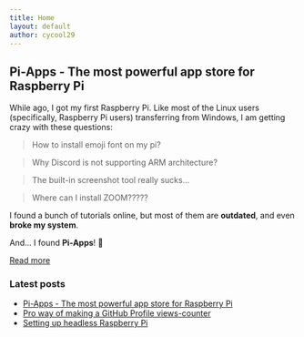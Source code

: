 ```yaml
---
title: Home
layout: default
author: cycool29
---
```


## Pi-Apps - The most powerful app store for Raspberry Pi

While ago, I got my first Raspberry Pi. Like most of the Linux users (specifically, Raspberry Pi users) transferring from Windows, I am getting crazy with these questions:

> How to install emoji font on my pi?

> Why Discord is not supporting ARM architecture?

> The built-in screenshot tool really sucks... 

> Where can I install ZOOM?????

I found a bunch of tutorials online, but most of them are **outdated**, and even **broke my system**.

And... I found **Pi-Apps**! 🤩

[Read more](/post/000003)

### Latest posts

- [Pi-Apps - The most powerful app store for Raspberry Pi](/post/000003)
- [Pro way of making a GitHub Profile views-counter](/post/000002)
- [Setting up headless Raspberry Pi](/post/000001)
